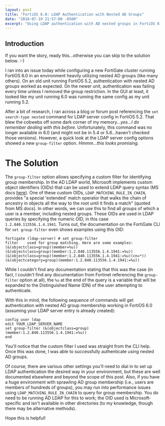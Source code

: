 ```yaml
---
layout: post
title: "FortiOS 6.0: LDAP Authentication with Nested AD Groups"
date: "2018-07-19 21:57:00 -0500"
excerpt: "Using LDAP authentication with AD nested groups in FortiOS 6.0"
---
```


## Introduction

If you want the story, ready this...otherwise you can skip to the solution below. :-)

I ran into an issue today while configuring a new FortiGate cluster running FortiOS 6.0 in an environment heavily utilizing nested AD groups (like many others). On an old unit running FortiOS 5.2, authentication with nested AD groups worked as expected. On the newer unit, authentication was failing every time unless I removed the group restriction. In the GUI at least, it looked like my unit running 6.0 was running the same config as my unit running 5.2.

After a bit of research, I ran across a blog or forum post referencing the `set search-type nested` command for LDAP server config in FortiOS 5.2. That blew the cobwebs off some dark corner of my memory...*yes...I do remember dealing with this before*. Unfortunately, this command was no longer available in 6.0 (and might not be in 5.4 or 5.6...haven't checked those versions). However, a quick look at the LDAP server config options showed a new `group-filter` option. *Hmmm...this looks promising.*

# The Solution

The `group-filter` option allows specifying a custom filter for identifying group membership. In the AD LDAP world, Microsoft implements custom object identifiers (OIDs) that can be used to extend LDAP query syntax (MS docs [here](https://docs.microsoft.com/en-us/windows/desktop/adsi/search-filter-syntax)). One of these custom OIDs, `LDAP_MATCHING_RULE_IN_CHAIN`, provides "a special 'extended' match operator that walks the chain of ancestry in objects all the way to the root until it finds a match" (quoted from MS docs). In other words, we can use this to find all groups of which a user is a member, including nested groups. These OIDs are used in LDAP queries by specifying the numeric OID, in this case `1.2.840.113556.1.4.1941`. Turns out, the documentation on the FortiGate CLI for `set group-filter` even shows examples using this OID:

```
fortigate (ldap-server) # set group-filter 
filter    used for group matching. Here are some examples:
(&(objectclass=group)(member=%u))
(&(objectclass=group)(member:1.2.840.113556.1.4.1941:=%u))
(&(objectclass=group)(member:1.2.840.113556.1.4.1941:=%u)(cn=*))
(&(objectcategory=group)(member:1.2.840.113556.1.4.1941:=%u))
```

While I couldn't find any documentation stating that this was the case (in fact, I couldn't find any documentation from Fortinet referencing the `group-filter` option at all), the `%u` at the end of the query is a variable that will be expanded to the Distinguished Name (DN) of the user attempting to authenticate.

With this in mind, the following sequence of commands will get authentication with nested AD group membership working in FortiOS 6.0 (assuming your LDAP server entry is already created):

```
config user ldap
edit YOUR_LDAP_SERVER_NAME
set group-filter (&(objectclass=group)(member:1.2.840.113556.1.4.1941:=%u))
end
```

You'll notice that the custom filter I used was straight from the CLI help. Once this was done, I was able to successfully authenticate using nested AD groups. 

Of course, there are various other settings you'll need to dial in to set up LDAP authentication the desired way in your environment, but these are well documented elsewhere and beyond the scope of this post. Also, if you have a huge environment with sprawling AD group membership (i.e., users are members of hundreds of groups), you may run into performance issues using `LDAP_MATCHING_RULE_IN_CHAIN` to query for group membership. You do need to be running AD LDAP for this to work; the OID used is Microsoft-specific and isn't available in other directories (to my knowledge, though there may be alternative methods).

Hope this is helpful!
